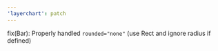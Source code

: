 ```yaml
---
'layerchart': patch
---
```


fix(Bar): Properly handled `rounded="none"` (use Rect and ignore radius if defined)

